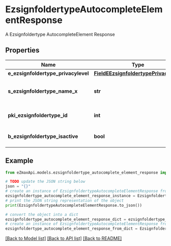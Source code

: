 # EzsignfoldertypeAutocompleteElementResponse

A Ezsignfoldertype AutocompleteElement Response

## Properties

Name | Type | Description | Notes
------------ | ------------- | ------------- | -------------
**e_ezsignfoldertype_privacylevel** | [**FieldEEzsignfoldertypePrivacylevel**](FieldEEzsignfoldertypePrivacylevel.md) |  | 
**s_ezsignfoldertype_name_x** | **str** | The name of the Ezsignfoldertype in the language of the requester | 
**pki_ezsignfoldertype_id** | **int** | The unique ID of the Ezsignfoldertype. | 
**b_ezsignfoldertype_isactive** | **bool** | Whether the Ezsignfoldertype is active or not | 

## Example

```python
from eZmaxApi.models.ezsignfoldertype_autocomplete_element_response import EzsignfoldertypeAutocompleteElementResponse

# TODO update the JSON string below
json = "{}"
# create an instance of EzsignfoldertypeAutocompleteElementResponse from a JSON string
ezsignfoldertype_autocomplete_element_response_instance = EzsignfoldertypeAutocompleteElementResponse.from_json(json)
# print the JSON string representation of the object
print(EzsignfoldertypeAutocompleteElementResponse.to_json())

# convert the object into a dict
ezsignfoldertype_autocomplete_element_response_dict = ezsignfoldertype_autocomplete_element_response_instance.to_dict()
# create an instance of EzsignfoldertypeAutocompleteElementResponse from a dict
ezsignfoldertype_autocomplete_element_response_from_dict = EzsignfoldertypeAutocompleteElementResponse.from_dict(ezsignfoldertype_autocomplete_element_response_dict)
```
[[Back to Model list]](../README.md#documentation-for-models) [[Back to API list]](../README.md#documentation-for-api-endpoints) [[Back to README]](../README.md)


